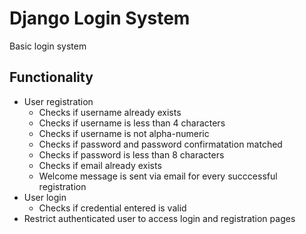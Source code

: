 # Django Login System
Basic login system

## Functionality
- User registration
    - Checks if username already exists
    - Checks if username is less than 4 characters
    - Checks if username is not alpha-numeric
    - Checks if password and password confirmatation matched
    - Checks if password is less than 8 characters
    - Checks if email already exists
    - Welcome message is sent via email for every succcessful registration
- User login
    - Checks if credential entered is valid
- Restrict authenticated user to access login and registration pages
